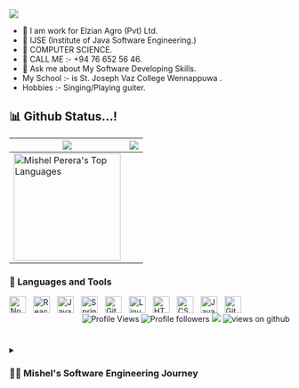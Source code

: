 <img src="https://readme-typing-svg.herokuapp.com?size=32&vCenter=true&width=760&lines=Hi+%F0%9F%91%8B%2C+I'm+Mishel+Perera...!;I'm+Full+Stack+Software+Engineer.;And+I+am+Software+Engineering+InternShip.;IJSE-+%F0%9F%91%8B%2C+Institute+of+Software+Engineering)](https://git.io/typing-svg)">

- :office: I am work for Elzian Agro (Pvt) Ltd.
- 🔭 IJSE (Institute of Java Software Engineering.)
- 🌱 COMPUTER SCIENCE.
- 👯 CALL ME :- +94 76 652 56 46.
- 💬 Ask me about My Software Developing Skills.
- My School :- is St. Joseph Vaz College Wennappuwa .
- Hobbies :- Singing/Playing guiter.

## 📊 Github Status...!

<img src="https://github-readme-stats.vercel.app/api?username=Mish880&&show_icons=true&count_private=true&theme=blue-green&hide_border=true">|<img src="https://github-readme-streak-stats.herokuapp.com?user=Mish880&theme=github-dark&hide_border=true&date_format=%5BY%20%5DM%20j&background=081F8D15"/>
|---|---|
<img alt="Mishel Perera's Top Languages" src="https://github-readme-stats.vercel.app/api/top-langs/?username=Mish880&langs_count=8&layout=compact&theme=react&hide_border=true&bg_color=1F222E&title_color=F85D7F&icon_color=F8D866&hide=Jupyter%20Notebook" height="192px"/>|

### 🧰 Languages and Tools

<img align="left" alt="NodeJS" width="30px" style="padding-right:10px;" src="https://cdn.jsdelivr.net/gh/devicons/devicon/icons/nodejs/nodejs-original.svg" />
<img align="left" alt="React" width="30px" style="padding-right:10px;" src="https://cdn.jsdelivr.net/gh/devicons/devicon/icons/react/react-original.svg" />
<img align="left" alt="Java" width="30px" style="padding-right:10px;" src="https://cdn.jsdelivr.net/gh/devicons/devicon/icons/java/java-original.svg"/>
<img align="left" alt="Spring" width="30px" style="padding-right:10px;" src="https://cdn.jsdelivr.net/gh/devicons/devicon/icons/spring/spring-original.svg" />
<img align="left" alt="Git" width="30px" style="padding-right:10px;" src="https://cdn.jsdelivr.net/gh/devicons/devicon/icons/git/git-original.svg" />
<img align="left" alt="Linux" width="30px" style="padding-right:10px;" src="https://cdn.jsdelivr.net/gh/devicons/devicon/icons/linux/linux-original.svg" />
<img align="left" alt="HTML" width="30px" style="padding-right:10px;" src="https://cdn.jsdelivr.net/gh/devicons/devicon/icons/html5/html5-plain.svg" />
<img align="left" alt="CSS" width="30px" style="padding-right:10px;" src="https://cdn.jsdelivr.net/gh/devicons/devicon/icons/css3/css3-plain.svg" />
<img align="left" alt="JavaScript" width="30px" style="padding-right:10px;" src="https://cdn.jsdelivr.net/gh/devicons/devicon/icons/javascript/javascript-plain.svg" />
<img align="left" alt="GitHub" width="30px" style="padding-right:10px;" src="https://cdn.jsdelivr.net/gh/devicons/devicon/icons/github/github-original.svg" />





<p align="Right">
  <img alt="Profile Views" src="https://komarev.com/ghpvc/?username=Mish880&color=brightgreen">
  <img alt="Profile followers" src="https://img.shields.io/github/followers/Mish880">
  <img src="https://img.shields.io/static/v1?label=Sponsor&message=%E2%9D%A4&logo=GitHub&link=%3Curl%3E&color=f88379">
 <img src="https://komarev.com/ghpvc/?username=Mish880&label=Views&color=brightgreen&style=flat-square" alt="views on github" />
</p>



#
<details>
  <summary><h3>👨‍💻 Mishel's Software Engineering Journey</h3></summary>
    My name is Mishel Perera. So I studied at St. Joseph Vaz college and I joined NSBM Green University for my higher studies. But I followed the 
  degree only for 2 years as I prefer the IT Field sp I started to follow the software engineering degree in IJSE Campus as it was practically helping the students who are motivated in the IT field. In 3 semesters I have a good konwledge in learning the technologies and MERN Stack Technology. Now I am Software engineering internShip.
I started my Software Enginnering cording Journey as a computer science student with a life passion to learn everything I could about this programming world - code , linux , theory. And all the while , teaching myself MERN Stack development with a dream to build my own apps.  
    

<p align="center"> 
  <h1>Visitor count</h1><br>
  <img src="https://profile-counter.glitch.me/Mish880/count.svg" />
</p>
